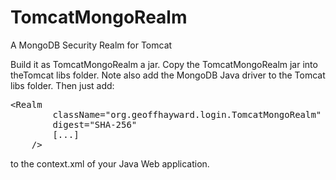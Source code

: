 TomcatMongoRealm
================

A MongoDB Security Realm for Tomcat

Build it as TomcatMongoRealm a jar. Copy the TomcatMongoRealm jar into theTomcat libs folder. Note also add the MongoDB Java driver to the Tomcat libs folder. Then just add: 

<pre>
&lt;Realm 
		className="org.geoffhayward.login.TomcatMongoRealm"
		digest="SHA-256"
		[...]
	/&gt;
</pre>

to the context.xml of your Java Web application.
